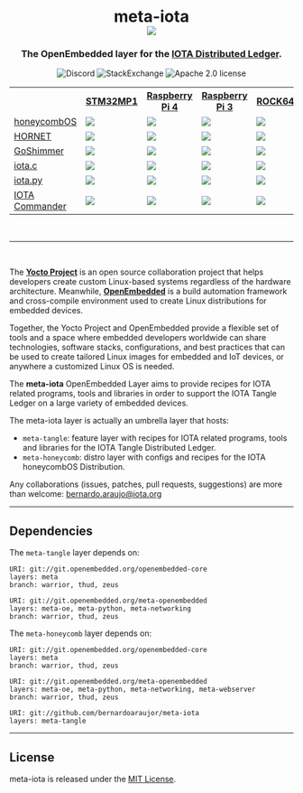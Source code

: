 <h1 align="center">
  meta-iota <br>
  <img src="https://github.com/bernardoaraujor/meta-iota/raw/master/meta-iota.png">
</h1>

<h3 align="center">
The OpenEmbedded layer for the <a href="https://www.iota.org/" target="blank">IOTA Distributed Ledger</a>.
</h3>

<p align="center">
<a href="https://discord.iota.org/" style="text-decoration:none;"><img src="https://img.shields.io/badge/Discord-9cf.svg?logo=discord" alt="Discord"></a>
    <a href="https://iota.stackexchange.com/" style="text-decoration:none;"><img src="https://img.shields.io/badge/StackExchange-9cf.svg?logo=stackexchange" alt="StackExchange"></a>
<a href="https://github.com/iotaledger/meta-iota/blob/master/COPYING.MIT" style="text-decoration:none;"><img src="https://img.shields.io/badge/license-MIT-blue.svg?style=flat-square" alt="Apache 2.0 license"></a>
</p>

<table>
 <tr>
   <th></th>
   <th><a href="https://github.com/STMicroelectronics/meta-st-stm32mp/blob/thud/conf/machine/stm32mp1.conf">STM32MP1</a></th>
   <th><a href="https://github.com/agherzan/meta-raspberrypi/blob/master/conf/machine/raspberrypi4-64.conf">Raspberry Pi 4</a></th>
   <th><a href="https://github.com/agherzan/meta-raspberrypi/blob/master/conf/machine/raspberrypi3-64.confstmic">Raspberry Pi 3</a></th>
   <th><a href="https://github.com/bernardoaraujor/meta-rock64/blob/master/conf/machine/rock64.conf">ROCK64</a></th>
   <th><a href="http://git.yoctoproject.org/cgit/cgit.cgi/meta-yocto/tree/meta-yocto-bsp/conf/machine/genericx86-64.conf?h=master">x86-64</a></th>
 </tr>
 <tr>
   <td><a href="https://honeycombOS.github.io">honeycombOS</a></td>
   <td><a href="https://yocto-ci.resin.io/job/meta-raspberrypi1"> <img src="https://yocto-ci.resin.io/job/meta-raspberrypi1/badge/icon?style=flat-square"> </a></td>
   <td><a href="https://yocto-ci.resin.io/job/meta-raspberrypi1"> <img src="https://yocto-ci.resin.io/job/meta-raspberrypi1/badge/icon?style=flat-square"> </a></td>
   <td><a href="https://yocto-ci.resin.io/job/meta-raspberrypi1"> <img src="https://yocto-ci.resin.io/job/meta-raspberrypi1/badge/icon?style=flat-square"> </a></td>
   <td><a href="https://yocto-ci.resin.io/job/meta-raspberrypi1"> <img src="https://yocto-ci.resin.io/job/meta-raspberrypi1/badge/icon?style=flat-square"> </a></td>
   <td><a href="https://yocto-ci.resin.io/job/meta-raspberrypi1"> <img src="https://yocto-ci.resin.io/job/meta-raspberrypi1/badge/icon?style=flat-square"> </a></td>
 </tr>
 <tr>
   <td><a href="https://github.com/gohornet/hornet">HORNET</a></td>
   <td><a href="https://yocto-ci.resin.io/job/meta-raspberrypi1"> <img src="https://yocto-ci.resin.io/job/meta-raspberrypi1/badge/icon?style=flat-square"> </a></td>
   <td><a href="https://yocto-ci.resin.io/job/meta-raspberrypi1"> <img src="https://yocto-ci.resin.io/job/meta-raspberrypi1/badge/icon?style=flat-square"> </a></td>
   <td><a href="https://yocto-ci.resin.io/job/meta-raspberrypi1"> <img src="https://yocto-ci.resin.io/job/meta-raspberrypi1/badge/icon?style=flat-square"> </a></td>
   <td><a href="https://yocto-ci.resin.io/job/meta-raspberrypi1"> <img src="https://yocto-ci.resin.io/job/meta-raspberrypi1/badge/icon?style=flat-square"> </a></td>
   <td><a href="https://yocto-ci.resin.io/job/meta-raspberrypi1"> <img src="https://yocto-ci.resin.io/job/meta-raspberrypi1/badge/icon?style=flat-square"> </a></td>
 </tr>
 <tr>
   <td><a href="https://github.com/iotaledger/goshimmer">GoShimmer</a></td>
   <td><a href="https://yocto-ci.resin.io/job/meta-raspberrypi1"> <img src="https://yocto-ci.resin.io/job/meta-raspberrypi1/badge/icon?style=flat-square"> </a></td>
   <td><a href="https://yocto-ci.resin.io/job/meta-raspberrypi1"> <img src="https://yocto-ci.resin.io/job/meta-raspberrypi1/badge/icon?style=flat-square"> </a></td>
   <td><a href="https://yocto-ci.resin.io/job/meta-raspberrypi1"> <img src="https://yocto-ci.resin.io/job/meta-raspberrypi1/badge/icon?style=flat-square"> </a></td>
   <td><a href="https://yocto-ci.resin.io/job/meta-raspberrypi1"> <img src="https://yocto-ci.resin.io/job/meta-raspberrypi1/badge/icon?style=flat-square"> </a></td>
   <td><a href="https://yocto-ci.resin.io/job/meta-raspberrypi1"> <img src="https://yocto-ci.resin.io/job/meta-raspberrypi1/badge/icon?style=flat-square"> </a></td>
 </tr>
 <tr>
   <td><a href="https://github.com/iotaledger/iota.c">iota.c</a></td>
   <td><a href="https://yocto-ci.resin.io/job/meta-raspberrypi1"> <img src="https://yocto-ci.resin.io/job/meta-raspberrypi1/badge/icon?style=flat-square"> </a></td>
   <td><a href="https://yocto-ci.resin.io/job/meta-raspberrypi1"> <img src="https://yocto-ci.resin.io/job/meta-raspberrypi1/badge/icon?style=flat-square"> </a></td>
   <td><a href="https://yocto-ci.resin.io/job/meta-raspberrypi1"> <img src="https://yocto-ci.resin.io/job/meta-raspberrypi1/badge/icon?style=flat-square"> </a></td>
   <td><a href="https://yocto-ci.resin.io/job/meta-raspberrypi1"> <img src="https://yocto-ci.resin.io/job/meta-raspberrypi1/badge/icon?style=flat-square"> </a></td>
   <td><a href="https://yocto-ci.resin.io/job/meta-raspberrypi1"> <img src="https://yocto-ci.resin.io/job/meta-raspberrypi1/badge/icon?style=flat-square"> </a></td>
 </tr>
 <tr>
   <td><a href="https://github.com/iotaledger/iota.py">iota.py</a></td>
   <td> <a href="https://yocto-ci.resin.io/job/meta-raspberrypi1"> <img src="https://yocto-ci.resin.io/job/meta-raspberrypi1/badge/icon?style=flat-square"> </a></td>
   <td><a href="https://yocto-ci.resin.io/job/meta-raspberrypi1"> <img src="https://yocto-ci.resin.io/job/meta-raspberrypi1/badge/icon?style=flat-square"> </a></td>
   <td><a href="https://yocto-ci.resin.io/job/meta-raspberrypi1"> <img src="https://yocto-ci.resin.io/job/meta-raspberrypi1/badge/icon?style=flat-square"> </a></td>
   <td><a href="https://yocto-ci.resin.io/job/meta-raspberrypi1"> <img src="https://yocto-ci.resin.io/job/meta-raspberrypi1/badge/icon?style=flat-square"> </a></td>
   <td><a href="https://yocto-ci.resin.io/job/meta-raspberrypi1"> <img src="https://yocto-ci.resin.io/job/meta-raspberrypi1/badge/icon?style=flat-square"> </a></td>
 </tr>
 <tr>
   <td><a href="https://github.com/oopsmonk/iota_cmder">IOTA Commander</a></td>
   <td><a href="https://yocto-ci.resin.io/job/meta-raspberrypi1"> <img src="https://yocto-ci.resin.io/job/meta-raspberrypi1/badge/icon?style=flat-square"> </a></td>
   <td><a href="https://yocto-ci.resin.io/job/meta-raspberrypi1"> <img src="https://yocto-ci.resin.io/job/meta-raspberrypi1/badge/icon?style=flat-square"> </a></td>
   <td><a href="https://yocto-ci.resin.io/job/meta-raspberrypi1"> <img src="https://yocto-ci.resin.io/job/meta-raspberrypi1/badge/icon?style=flat-square"> </a></td>
   <td><a href="https://yocto-ci.resin.io/job/meta-raspberrypi1"> <img src="https://yocto-ci.resin.io/job/meta-raspberrypi1/badge/icon?style=flat-square"> </a></td>
   <td><a href="https://yocto-ci.resin.io/job/meta-raspberrypi1"> <img src="https://yocto-ci.resin.io/job/meta-raspberrypi1/badge/icon?style=flat-square"> </a></td>
 </tr>
</table>

<br>

---
<br>

The [**Yocto Project**](https://www.yoctoproject.org/) is an open source collaboration project that helps developers create custom Linux-based systems regardless of the hardware architecture. Meanwhile, [**OpenEmbedded**](http://www.openembedded.org/wiki/Main_Page) is a build automation framework and cross-compile environment used to create Linux distributions for embedded devices.

Together, the Yocto Project and OpenEmbedded provide a flexible set of tools and a space where embedded developers worldwide can share technologies, software stacks, configurations, and best practices that can be used to create tailored Linux images for embedded and IoT devices, or anywhere a customized Linux OS is needed.

The **meta-iota** OpenEmbedded Layer aims to provide recipes for IOTA related programs, tools and libraries in order to support the IOTA Tangle Ledger on a large variety of embedded devices.

The meta-iota layer is actually an umbrella layer that hosts:
 - `meta-tangle`: feature layer with recipes for IOTA related programs, tools and libraries for the IOTA Tangle Distributed Ledger.
 - `meta-honeycomb`: distro layer with configs and recipes for the IOTA honeycombOS Distribution.

Any collaborations (issues, patches, pull requests, suggestions) are more than welcome: <bernardo.araujo@iota.org>

---
## Dependencies

The `meta-tangle` layer depends on:

	URI: git://git.openembedded.org/openembedded-core
	layers: meta
	branch: warrior, thud, zeus

	URI: git://git.openembedded.org/meta-openembedded
	layers: meta-oe, meta-python, meta-networking
	branch: warrior, thud, zeus

The `meta-honeycomb` layer depends on:

	URI: git://git.openembedded.org/openembedded-core
	layers: meta
	branch: warrior, thud, zeus

	URI: git://git.openembedded.org/meta-openembedded
	layers: meta-oe, meta-python, meta-networking, meta-webserver
	branch: warrior, thud, zeus

	URI: git://github.com/bernardoaraujor/meta-iota
	layers: meta-tangle

---
## License

meta-iota is released under the [MIT License](https://github.com/bernardoaraujor/meta-iota/blob/master/COPYING.MIT).

